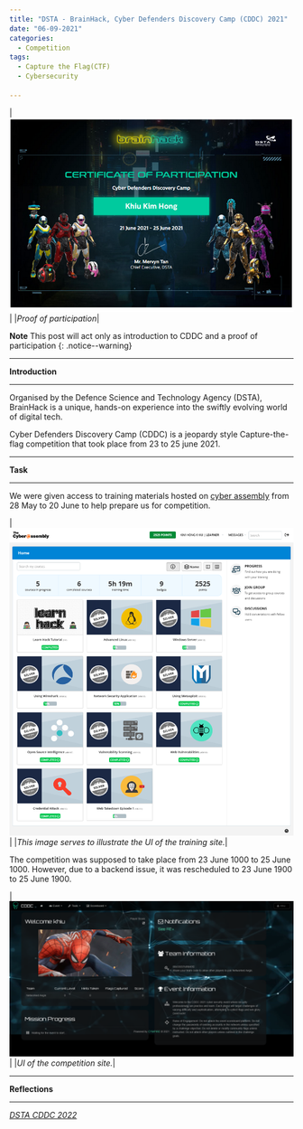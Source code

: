 ```yaml
---
title: "DSTA - BrainHack, Cyber Defenders Discovery Camp (CDDC) 2021"
date: "06-09-2021"
categories:
  - Competition
tags:
  - Capture the Flag(CTF)
  - Cybersecurity

---
```


|![proof](/assets/images/Hackathon-CDDC-2021/KhiuKimHong_DSTA_CDDC_2021.png)|
|<em>Proof of participation</em>|

**Note** This post will act only as introduction to CDDC and a proof of participation
{: .notice--warning}

***

<strong>Introduction</strong>

***

Organised by the Defence Science and Technology Agency (DSTA), BrainHack is a unique, hands-on experience into the swiftly evolving world of digital tech.

Cyber Defenders Discovery Camp (CDDC) is a jeopardy style Capture-the-flag competition that took place from 23 to 25 june 2021.

***

<strong>Task</strong>

***

We were given access to training materials hosted on <a href="https://www.cyberassembly.co/">cyber assembly</a> from 28 May to 20 June to help prepare us for competition.

|![Training](/assets/images/Hackathon-CDDC-2021/Task.png)|
|<em>This image serves to illustrate the UI of the training site.</em>|

The competition was supposed to take place from 23 June 1000 to 25 June 1000. However, due to a backend issue, it was rescheduled to 23 June 1900 to 25 June 1900.

|![Mission](/assets/images/Hackathon-CDDC-2021/mission.png)|
|<em>UI of the competition site.</em>|

***

<strong>Reflections</strong>

***
<cite><a href="https://khkhiu.github.io/competition/CTF_DSTA-CDDC-2022/">DSTA CDDC 2022</a></cite>


